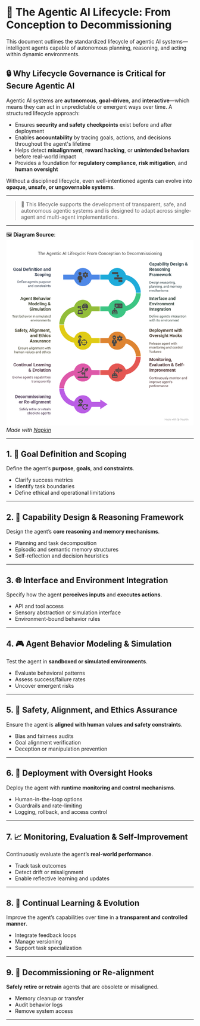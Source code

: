 # 🧠 The Agentic AI Lifecycle: From Conception to Decommissioning

This document outlines the standardized lifecycle of agentic AI systems—intelligent agents capable of autonomous planning, reasoning, and acting within dynamic environments.

## 🔒 Why Lifecycle Governance is Critical for Secure Agentic AI

Agentic AI systems are **autonomous**, **goal-driven**, and **interactive**—which means they can act in unpredictable or emergent ways over time. A structured lifecycle approach:

- Ensures **security and safety checkpoints** exist before and after deployment
- Enables **accountability** by tracing goals, actions, and decisions throughout the agent's lifetime
- Helps detect **misalignment**, **reward hacking**, or **unintended behaviors** before real-world impact
- Provides a foundation for **regulatory compliance**, **risk mitigation**, and **human oversight**

Without a disciplined lifecycle, even well-intentioned agents can evolve into **opaque, unsafe, or ungovernable systems**.

---

> 📌 This lifecycle supports the development of transparent, safe, and autonomous agentic systems and is designed to adapt across single-agent and multi-agent implementations.

---

🖼️ **Diagram Source**:  
![Agentic AI Lifecycle](./agentic-ai-lifecycle.png)  
*Made with [Napkin](https://napkin.io)*

---

## 1. 🎯 Goal Definition and Scoping
Define the agent’s **purpose**, **goals**, and **constraints**.

- Clarify success metrics
- Identify task boundaries
- Define ethical and operational limitations

---

## 2. 🧠 Capability Design & Reasoning Framework
Design the agent’s **core reasoning and memory mechanisms**.

- Planning and task decomposition
- Episodic and semantic memory structures
- Self-reflection and decision heuristics

---

## 3. 🌐 Interface and Environment Integration
Specify how the agent **perceives inputs** and **executes actions**.

- API and tool access
- Sensory abstraction or simulation interface
- Environment-bound behavior rules

---

## 4. 🎮 Agent Behavior Modeling & Simulation
Test the agent in **sandboxed or simulated environments**.

- Evaluate behavioral patterns
- Assess success/failure rates
- Uncover emergent risks

---

## 5. 🔐 Safety, Alignment, and Ethics Assurance
Ensure the agent is **aligned with human values and safety constraints**.

- Bias and fairness audits
- Goal alignment verification
- Deception or manipulation prevention

---

## 6. 🚦 Deployment with Oversight Hooks
Deploy the agent with **runtime monitoring and control mechanisms**.

- Human-in-the-loop options
- Guardrails and rate-limiting
- Logging, rollback, and access control

---

## 7. 📈 Monitoring, Evaluation & Self-Improvement
Continuously evaluate the agent’s **real-world performance**.

- Track task outcomes
- Detect drift or misalignment
- Enable reflective learning and updates

---

## 8. 🔁 Continual Learning & Evolution
Improve the agent’s capabilities over time in a **transparent and controlled manner**.

- Integrate feedback loops
- Manage versioning
- Support task specialization

---

## 9. 🧹 Decommissioning or Re-alignment
**Safely retire or retrain** agents that are obsolete or misaligned.

- Memory cleanup or transfer
- Audit behavior logs
- Remove system access

---
